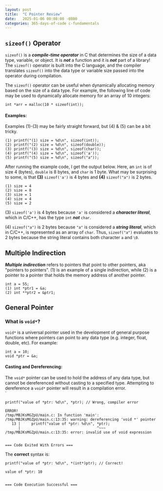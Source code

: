 ```yaml
---
layout: post
title:  "C Pointer Review"
date:   2025-01-06 00:08:00 -0800
categories: 365-days-of-code c-fundamentals
---
```

## `sizeof()` Operator
 `sizeof()` is a ***compile-time operator*** in C that determines the size of a data type, variable, or object. It is ***not*** a function and it is ***not*** part of a library! The `sizeof()` operator is built into the C language, and the compiler translates `sizeof()` into the data type or variable size passed into the operator during compilation.

The `sizeof()` operator can be useful when dynamically allocating memory based on the size of a data type. For example, the following line of code may be used to dynamically allocate memory for an array of 10 integers:

```
int *arr = malloc(10 * sizeof(int));
```

#### Examples:
Examples (1)-(3) may be fairly straight forward, but (4) & (5) can be a bit tricky.
```
(1) printf("(1) size = %d\n", sizeof(int));
(2) printf("(2) size = %d\n", sizeof(double));
(3) printf("(3) size = %d\n", sizeof(char));
(4) printf("(4) size = %d\n", sizeof('a'));
(5) printf("(5) size = %d\n", sizeof("a"));
```

After running the example code, I get the output below. Here, an `int` is of size 4 (bytes), `double` is 8 bytes,  and `char` is 1 byte.  What may be surprising to some, is that **(3)** `sizeof('a')` is 4 bytes and **(4)** `sizeof("a")` is 2 bytes. 

```
(1) size = 4
(2) size = 8
(3) size = 1
(4) size = 4
(5) size = 2
```

(3) `sizeof('a')` is 4 bytes because `'a'` is considered a ***character literal***, which in C/C++, has the type `int` ***not*** `char`. 

(4) `sizeof("a")` is 2 bytes because `"a"` is considered a ***string literal***, which in C/C++, is represented as an array of `char`. Thus, `sizeof("a")` evaluates to 2 bytes because the string literal contains both character `a` and `\0`.

## Multiple Indirection
***Multiple indirection*** refers to pointers that point to other pointers, aka "pointers to pointers". (1) is an example of a single indirection, while (2) is a pointer to a pointer that holds the memory address of another pointer.

```
int a = 55;
(1) int *ptr1 = &a;
(2) int **ptr2 = &ptr1;
```

## General Pointer
### What is `void*`?
`void*` is a universal pointer used in the development of general purpose functions where  pointers can point to any data type (e.g. integer, float, double, etc).  For example:

```
int a = 10;
void *ptr = &a;
```

#### Casting and Dereferencing:
The `void*` pointer can be used to hold the address of any data type, but cannot be dereferenced without casting to a specified type. Attempting to dereference a `void*` pointer will result in a compilation error.   
`
```
printf("value of *ptr: %d\n", *ptr); // Wrong, compiler error
```

```
ERROR!
/tmp/MBJKsMGZpU/main.c: In function 'main':
/tmp/MBJKsMGZpU/main.c:13:35: warning: dereferencing 'void *' pointer
   13 |     printf("value of *ptr: %d\n", *ptr);
      |                                   ^~~~
/tmp/MBJKsMGZpU/main.c:13:35: error: invalid use of void expression


=== Code Exited With Errors ===
```

The **correct** syntax is:

```
printf("value of *ptr: %d\n", *(int*)ptr); // Correct!
```

```
value of *ptr: 10


=== Code Execution Successful ===
```